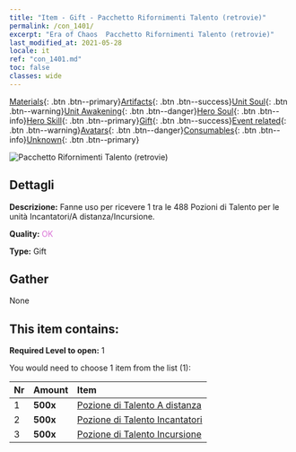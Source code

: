 ```yaml
---
title: "Item - Gift - Pacchetto Rifornimenti Talento (retrovie)"
permalink: /con_1401/
excerpt: "Era of Chaos  Pacchetto Rifornimenti Talento (retrovie)"
last_modified_at: 2021-05-28
locale: it
ref: "con_1401.md"
toc: false
classes: wide
---
```

 [Materials](/ItemsIT/){: .btn .btn--primary}[Artifacts](/ItemsIT/Artifacts/){: .btn .btn--success}[Unit Soul](/ItemsIT/UnitSoul/){: .btn .btn--warning}[Unit Awakening](/ItemsIT/UnitAwakening/){: .btn .btn--danger}[Hero Soul](/ItemsIT/HeroSoul/){: .btn .btn--info}[Hero Skill](/ItemsIT/HeroSkill/){: .btn .btn--primary}[Gift](/ItemsIT/Gift/){: .btn .btn--success}[Event related](/ItemsIT/Events/){: .btn .btn--warning}[Avatars](/ItemsIT/Avatars/){: .btn .btn--danger}[Consumables](/ItemsIT/Consumables/){: .btn .btn--info}[Unknown](/ItemsIT/Unknown/){: .btn .btn--primary}

 ![Pacchetto Rifornimenti Talento (retrovie)](/images/t/i_907015.png)

## Dettagli
 **Descrizione:** Fanne uso per ricevere 1 tra le 488 Pozioni di Talento per le unità Incantatori/A distanza/Incursione.

 **Quality:** <span style="color: #DA70D6">OK</span>

 **Type:** Gift

## Gather

  None

## This item contains:

 **Required Level to open:** 1

 You would need to choose 1 item from the list (1):

  | Nr | Amount |     Item    |
  |:---|:-------|:------------|
  | 1 |  **500x** | [Pozione di Talento A distanza](/ItemsIT/con_789/) |  | 
  | 2 |  **500x** | [Pozione di Talento Incantatori](/ItemsIT/con_790/) |  | 
  | 3 |  **500x** | [Pozione di Talento Incursione](/ItemsIT/con_788/) |  | 
